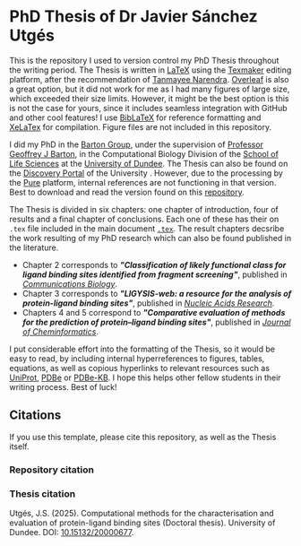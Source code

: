 # PhD Thesis of Dr Javier Sánchez Utgés

This is the repository I used to version control my PhD Thesis throughout the writing period. The Thesis is written in [LaTeX](https://www.latex-project.org/) using the [Texmaker](https://www.xm1math.net/texmaker/) editing platform, after the recommendation of [Tanmayee Narendra](https://ntanmayee.github.io/). [Overleaf](https://www.overleaf.com/) is also a great option, but it did not work for me as I had many figures of large size, which exceeded their size limits. However, it might be the best option is this is not the case for yours, since it includes seamless integration with GitHub and other cool features! I use [BibLaTeX](https://ctan.org/pkg/biblatex?lang=en) for reference formatting and [XeLaTex](https://www.overleaf.com/learn/latex/XeLaTeX) for compilation. Figure files are not included in this repository.

I did my PhD in the [Barton Group](https://www.compbio.dundee.ac.uk/), under the supervision of [Professor Geoffrey J Barton](https://www.dundee.ac.uk/people/geoffrey-barton), in the Computational Biology Division of the [School of Life Sciences](https://www.dundee.ac.uk/life-sciences) at the [University of Dundee](https://www.dundee.ac.uk/). The Thesis can also be found on the [Discovery Portal](https://discovery.dundee.ac.uk/en/studentTheses/computational-methods-for-the-characterisation-and-evaluation-of-) of the University . However, due to the processing by the [Pure](https://www.elsevier.com/en-gb/products/pure) platform, internal references are not functioning in that version. Best to download and read the version found on this [repository](https://github.com/JavierSanchez-Utges/JSUtges-PHD-Thesis/blob/master/JSU_PHD_THESIS.pdf).

The Thesis is divided in six chapters: one chapter of introduction, four of results and a final chapter of conclusions. Each one of these has their on `.tex` file included in the main document [`.tex`](https://github.com/JavierSanchez-Utges/JSUtges-PHD-Thesis/blob/master/JSU_PHD_THESIS.tex). The result chapters decsribe the work resulting of my PhD research which can also be found published in the literature.

+ Chapter 2 corresponds to **_"Classification of likely functional class for ligand binding sites identified from fragment screening"_**, published in [_Communications Biology_](https://doi.org/10.1038/s42003-024-05970-8).
+ Chapter 3 corresponds to **_"LIGYSIS-web: a resource for the analysis of protein-ligand binding sites"_**, published in [_Nucleic Acids Research_](https://doi.org/10.1093/nar/gkaf411).
+ Chapters 4 and 5 correspond to **_"Comparative evaluation of methods for the prediction of protein–ligand binding sites"_**, published in [_Journal of Cheminformatics_](https://doi.org/10.1186/s13321-024-00923-z).

I put considerable effort into the formatting of the Thesis, so it would be easy to read, by including internal hyperreferences to figures, tables, equations, as well as copious hyperlinks to relevant resources such as [UniProt](https://www.uniprot.org/), [PDBe](https://www.ebi.ac.uk/pdbe/) or [PDBe-KB](https://www.ebi.ac.uk/pdbe/pdbe-kb/). I hope this helps other fellow students in their writing process. Best of luck!

## Citations

If you use this template, please cite this repository, as well as the Thesis itself.

### Repository citation



### Thesis citation

Utgés, J.S. (2025). Computational methods for the characterisation and evaluation of protein-ligand binding sites (Doctoral thesis). University of Dundee. DOI: [10.15132/20000677](https://doi.org/10.15132/20000677).
